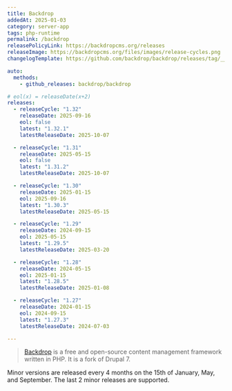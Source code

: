 ```yaml
---
title: Backdrop
addedAt: 2025-01-03
category: server-app
tags: php-runtime
permalink: /backdrop
releasePolicyLink: https://backdropcms.org/releases
releaseImage: https://backdropcms.org/files/images/release-cycles.png
changelogTemplate: https://github.com/backdrop/backdrop/releases/tag/__LATEST__

auto:
  methods:
    - github_releases: backdrop/backdrop

# eol(x) = releaseDate(x+2)
releases:
  - releaseCycle: "1.32"
    releaseDate: 2025-09-16
    eol: false
    latest: "1.32.1"
    latestReleaseDate: 2025-10-07

  - releaseCycle: "1.31"
    releaseDate: 2025-05-15
    eol: false
    latest: "1.31.2"
    latestReleaseDate: 2025-10-07

  - releaseCycle: "1.30"
    releaseDate: 2025-01-15
    eol: 2025-09-16
    latest: "1.30.3"
    latestReleaseDate: 2025-05-15

  - releaseCycle: "1.29"
    releaseDate: 2024-09-15
    eol: 2025-05-15
    latest: "1.29.5"
    latestReleaseDate: 2025-03-20

  - releaseCycle: "1.28"
    releaseDate: 2024-05-15
    eol: 2025-01-15
    latest: "1.28.5"
    latestReleaseDate: 2025-01-08

  - releaseCycle: "1.27"
    releaseDate: 2024-01-15
    eol: 2024-09-15
    latest: "1.27.3"
    latestReleaseDate: 2024-07-03

---
```


> [Backdrop](https://backdropcms.org/) is a free and open-source content management framework written in PHP. It is a fork of Drupal 7.

Minor versions are released every 4 months on the 15th of January, May, and September.
The last 2 minor releases are supported.
